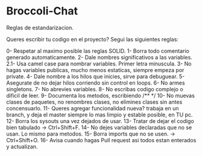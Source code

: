 # Broccoli-Chat

Reglas de estandarizacion.

Queres escribir tu codigo en el proyecto?
Segui las siguientes reglas:

0- Respetar al maximo posible las reglas SOLID.
1- Borra todo comentario generado automaticamente.
2- Dale nombres significativos a las variables.
2.1- Usa camel case para nombrar variables. Primer letra minuscula.
3- No hagas variables publicas, mucho menos estaticas,
   siempre empeza por private.
4- Dale nombre a los hilos que inicies, sirve para debuguear.
5- Asegurate de no dejar hilos corriendo sin control en loops.
6- No armes singletons.
7- No abrevies variables.
8- No escribas codigo complejo o dificil de leer.
9- Documenta los metodos, escribiendo /** */
10- No muevas clases de paquetes, no renombres clases, no elimines clases
	sin antes concensuarlo.
11- Queres agregar funcionalidad nueva? trabaja en un branch, y deja el master 
	siempre lo mas limpio y estable posible, en TU pc.
12- Borra los sysouts una vez dejados de usar.
13- Tratar de dejar el codigo bien tabulado -> Ctrl+Shift+F.
14- No dejes variables declaradas que no se usan. Lo mismo para metodos.
15- Borra imports que no se usen. -> Ctrl+Shift+O.
16- Avisa cuando hagas Pull request asi todos estan enterados y actualizan.



